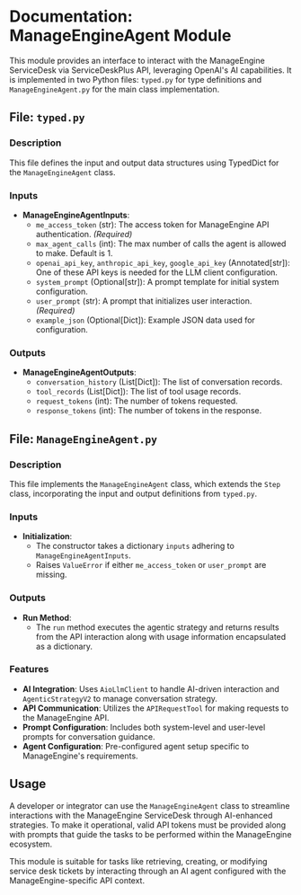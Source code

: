 # Documentation: ManageEngineAgent Module

This module provides an interface to interact with the ManageEngine ServiceDesk via ServiceDeskPlus API, leveraging OpenAI's AI capabilities. It is implemented in two Python files: `typed.py` for type definitions and `ManageEngineAgent.py` for the main class implementation.

## File: `typed.py`

### Description
This file defines the input and output data structures using TypedDict for the `ManageEngineAgent` class.

### Inputs

- **ManageEngineAgentInputs**: 
  - `me_access_token` (str): The access token for ManageEngine API authentication. *(Required)*
  - `max_agent_calls` (int): The max number of calls the agent is allowed to make. Default is 1.
  - `openai_api_key`, `anthropic_api_key`, `google_api_key` (Annotated[str]): One of these API keys is needed for the LLM client configuration.
  - `system_prompt` (Optional[str]): A prompt template for initial system configuration.
  - `user_prompt` (str): A prompt that initializes user interaction. *(Required)*
  - `example_json` (Optional[Dict]): Example JSON data used for configuration.

### Outputs

- **ManageEngineAgentOutputs**: 
  - `conversation_history` (List[Dict]): The list of conversation records.
  - `tool_records` (List[Dict]): The list of tool usage records.
  - `request_tokens` (int): The number of tokens requested.
  - `response_tokens` (int): The number of tokens in the response.

## File: `ManageEngineAgent.py`

### Description
This file implements the `ManageEngineAgent` class, which extends the `Step` class, incorporating the input and output definitions from `typed.py`.

### Inputs

- **Initialization**: 
  - The constructor takes a dictionary `inputs` adhering to `ManageEngineAgentInputs`.
  - Raises `ValueError` if either `me_access_token` or `user_prompt` are missing.

### Outputs

- **Run Method**: 
  - The `run` method executes the agentic strategy and returns results from the API interaction along with usage information encapsulated as a dictionary.

### Features
- **AI Integration**: Uses `AioLlmClient` to handle AI-driven interaction and `AgenticStrategyV2` to manage conversation strategy.
- **API Communication**: Utilizes the `APIRequestTool` for making requests to the ManageEngine API.
- **Prompt Configuration**: Includes both system-level and user-level prompts for conversation guidance.
- **Agent Configuration**: Pre-configured agent setup specific to ManageEngine's requirements.

## Usage

A developer or integrator can use the `ManageEngineAgent` class to streamline interactions with the ManageEngine ServiceDesk through AI-enhanced strategies. To make it operational, valid API tokens must be provided along with prompts that guide the tasks to be performed within the ManageEngine ecosystem.

This module is suitable for tasks like retrieving, creating, or modifying service desk tickets by interacting through an AI agent configured with the ManageEngine-specific API context.
